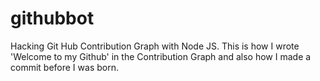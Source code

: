 # githubbot


Hacking Git Hub Contribution Graph with Node JS.  This is how I wrote 'Welcome to my Github' in the Contribution Graph and also how I made a commit before I was born. 
